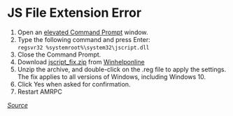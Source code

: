 # JS File Extension Error

1. Open an [elevated Command Prompt](https://www.winhelponline.com/blog/open-elevated-command-prompt-windows/) window.
2. Type the following command and press Enter:\
   `regsvr32 %systemroot%\system32\jscript.dll`
3. Close the Command Prompt.
4. Download [jscript\_fix.zip](https://www.winhelponline.com/blog/wp-content/uploads/2007/01/jscript\_fix.zip) from [Winhelponline](https://www.winhelponline.com/)
5. Unzip the archive, and double-click on the .reg file to apply the settings. The fix applies to all versions of Windows, including Windows 10.
6. Click Yes when asked for confirmation.
7. Restart AMRPC

[_Source_](https://www.winhelponline.com/blog/error-there-is-no-script-engine-for-file-extension-when-running-js-files/)
